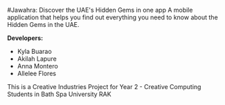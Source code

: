 #Jawahra: Discover the UAE's Hidden Gems in one app
A mobile application that helps you find out everything you need to know about the Hidden Gems in the UAE.

**Developers:**
- Kyla Buarao
- Akilah Lapure
- Anna Montero
- Allelee Flores

This is a Creative Industries Project for Year 2 - Creative Computing Students in Bath Spa University RAK
